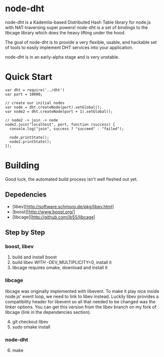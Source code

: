 node-dht
========

node-dht is a Kademlia-based Distributed Hash Table library for node.js with 
NAT-traversing super powers! node-dht is a set of bindings to the libcage 
library which does the heavy lifting under the hood.

The goal of node-dht is to provide a very flexible, usable, and hackable set of
tools to easily implement DHT services into your application.

node-dht is in an early-alpha stage and is very unstable.

# Quick Start

    var dht = require('../dht')
    var port = 10000;

    // create our initial nodes
    var node = dht.createNode(port).setGlobal();
    var node2 = dht.createNode(port + 1).setGlobal();

    // node2 -> join -> node
    node2.join("localhost", port, function (success) {
      console.log("join", success ? "succeed" : "failed");

      node.printState();
      node2.printState();
    });

# Building

Good luck, the automated build process isn't well fleshed out yet.

## Depedencies

* [libev][http://software.schmorp.de/pkg/libev.html]
* [boost][http://www.boost.org/]
* [libcage][http://github.com/jb55/libcage]

## Step by Step

### boost, libev

1. build and install boost
2. build libev *WITH* -DEV\_MULTIPLICITY=0, install it
3. libcage requires omake, download and install it

### libcage

libcage was originally implemented with libevent. To make it play nice
inside node.js' event loop, we need to link to libev instead. Luckily
libev provides a compatibility header for libevent so all that needed to be
changed was the linker options. You can get this version from the libev
branch on my fork of libcage (link in the dependencies section).

4. git checkout libev
5. sudo omake install

### node-dht

6. make
